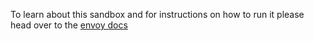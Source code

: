 To learn about this sandbox and for instructions on how to run it please head over
to the [envoy docs](https://www.envoyproxy.io/docs/envoy/latest/start/sandboxes/route_mirroring.html)
